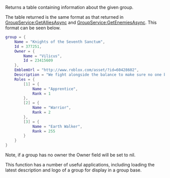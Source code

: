 Returns a table containing information about the given group.

The table returned is the same format as that returned in [GroupService:GetAlliesAsync](https://developer.roblox.com/en-us/api-reference/function/GroupService/GetAlliesAsync) and [GroupService:GetEnemiesAsync](https://developer.roblox.com/en-us/api-reference/function/GroupService/GetEnemiesAsync). This format can be seen below.

```Lua
group = {
    Name = "Knights of the Seventh Sanctum",
    Id = 377251,
    Owner = {
        Name = "Vilicus",
        Id = 23415609
    },
    EmblemUrl = "http://www.roblox.com/asset/?id=60428602",
    Description = "We fight alongside the balance to make sure no one becomes to powerful",
    Roles = {
        [1] = {
            Name = "Apprentice",
            Rank = 1
        },
        [2] = {
            Name = "Warrior",
            Rank = 2
        },
        [3] = {
            Name = "Earth Walker",
            Rank = 255
        }
    }
}
``` 

Note, if a group has no owner the Owner field will be set to nil.

This function has a number of useful applications, including loading the latest description and logo of a group for display in a group base.